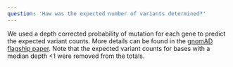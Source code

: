 ```yaml
---
question: 'How was the expected number of variants determined?'
---
```


We used a depth corrected probability of mutation for each gene to predict the expected variant counts. More details can be found in the [gnomAD flagship paper]("https://broad.io/gnomad_lof). Note that the expected variant counts for bases with a median depth <1 were removed from the totals.

